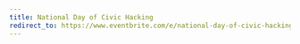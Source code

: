 ```yaml
---
title: National Day of Civic Hacking
redirect_to: https://www.eventbrite.com/e/national-day-of-civic-hacking-2019-tickets-69928206147
---
```

